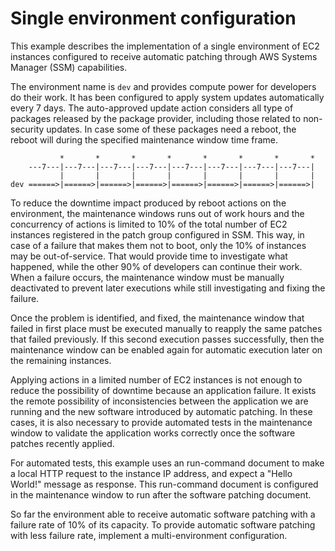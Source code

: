 # Single environment configuration

This example describes the implementation of a single environment of EC2
instances configured to receive automatic patching through AWS Systems Manager
(SSM) capabilities.

The environment name is `dev` and provides compute power for developers do
their work. It has been configured to apply system updates automatically every
7 days. The auto-approved update action considers all type of packages released
by the package provider, including those related to non-security updates. In
case some of these packages need a reboot, the reboot will during the specified
maintenance window time frame.

```
           *       *       *       *       *       *       *       *
    ---7---|---7---|---7---|---7---|---7---|---7---|---7---|---7---|
           |       |       |       |       |       |       |       |
dev ======>|======>|======>|======>|======>|======>|======>|======>|
```

To reduce the downtime impact produced by reboot actions on the environment,
the maintenance windows runs out of work hours and the concurrency of actions
is limited to 10% of the total number of EC2 instances registered in the patch
group configured in SSM. This way, in case of a failure that makes them not to
boot, only the 10% of instances may be out-of-service. That would provide time
to investigate what happened, while the other 90% of developers can continue
their work. When a failure occurs, the maintenance window must be manually
deactivated to prevent later executions while still investigating and fixing
the failure.

Once the problem is identified, and fixed, the maintenance window that failed
in first place must be executed manually to reapply the same patches that
failed previously. If this second execution passes successfully, then the
maintenance window can be enabled again for automatic execution later on the
remaining instances.

Applying actions in a limited number of EC2 instances is not enough to reduce
the possibility of downtime because an application failure. It exists the
remote possibility of inconsistencies between the application we are running
and the new software introduced by automatic patching. In these cases, it is
also necessary to provide automated tests in the maintenance window to validate
the application works correctly once the software patches recently applied.

For automated tests, this example uses an run-command document to make a local
HTTP request to the instance IP address, and expect a "Hello World!" message as
response. This run-command document is configured in the maintenance window to
run after the software patching document.

So far the environment able to receive automatic software patching with a
failure rate of 10% of its capacity. To provide automatic software patching
with less failure rate, implement a multi-environment configuration.
